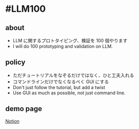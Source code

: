 # #LLM100

## about

- LLM に関するプロトタイピング、検証を 100 個やります
- I will do 100 prototyping and validation on LLM.

## policy

- ただチュートリアルをなぞるだけではなく、ひと工夫入れる
- コマンドラインだけでなくなるべく GUI にする
- Don't just follow the tutorial, but add a twist
- Use GUI as much as possible, not just command line.

## demo page

[Notion](https://ryopenguin.notion.site/LLM100-1f5ba80343714c0b84df08526628c308?pvs=4)

